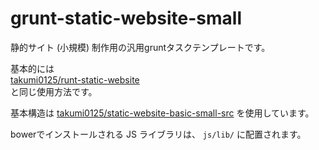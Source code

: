 grunt-static-website-small
===============================

静的サイト (小規模) 制作用の汎用gruntタスクテンプレートです。

基本的には  
<a href="https://github.com/takumi0125/runt-static-website" target="_blank">takumi0125/runt-static-website</a>  
と同じ使用方法です。

基本構造は
<a href="https://github.com/takumi0125/static-website-basic-small-src" target="_blank">takumi0125/static-website-basic-small-src</a>
を使用しています。

bowerでインストールされる JS ライブラリは、 `js/lib/` に配置されます。
